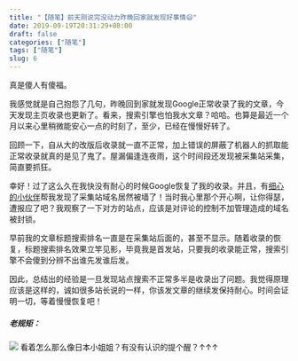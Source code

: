 ```yaml
---
title: "【随笔】前天刚说完没动力昨晚回家就发现好事情😄"
date: 2019-09-19T20:31:29+08:00
draft: false
categories: ["随笔"]
tags: ["随笔"]
slug: 6
---
```


 真是傻人有傻福。

我感觉就是自己抱怨了几句，昨晚回到家就发现Google正常收录了我的文章，今天发现主页收录也更新了。看来，搜索引擎也怕我水文章？哈哈。也算是最近一个月以来心里稍微能安心一点的时刻了，至少，已经在慢慢好转了。

回顾一下，自从大的改版后收录就一直不正常，加上错误的屏蔽了机器人的抓取能正常收录就真的是见了鬼了。屋漏偏逢连夜雨，这个时间段还发现被采集站采集，简直要抓狂。

幸好！过了这么久在我快没有耐心的时候Google恢复了我的收录。并且，有[细心的小伙伴](https://shanbu.fun/)帮我发现了采集站域名居然被墙了！当时我心里那个开心啊，让你得瑟，遭报应了吧？我观察了一下对方的站点，应该是对评论的控制不加管理造成的域名被封锁。

早前我的文章标题搜索排名一直是在采集站后面的，甚至不显示。随着收录的恢复，标题搜索排名效果立竿见影，毕竟我是首发站，只要我的收录能正常，搜索引擎不会傻到分辨不出谁先发谁后发。

因此，总结出的经验是一旦发现站点搜索不正常多半是收录出了问题。我觉得原理应该是这样的，诚如很多站长说的一样，你该发文章的继续发保持耐心。时间会证明一切，等着慢慢恢复吧！

##### 老规矩：

![](https://img.dtz9.com/imgs/2019/09/136f739602070789.jpg)
看着怎么那么像日本小姐姐？有没有认识的提个醒？↑↑↑